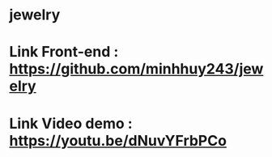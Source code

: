 # jewelry
# Link Front-end : https://github.com/minhhuy243/jewelry
# Link Video demo : https://youtu.be/dNuvYFrbPCo

